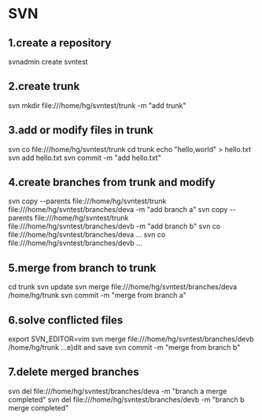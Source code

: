 # SVN

## 1.create a repository
svnadmin create svntest

## 2.create trunk
svn mkdir file:///home/hg/svntest/trunk -m "add trunk"

## 3.add or modify files in trunk
svn co file:///home/hg/svntest/trunk
cd trunk
echo "hello,world" > hello.txt
svn add hello.txt
svn commit -m "add hello.txt"

## 4.create branches from trunk and modify
svn copy --parents file:///home/hg/svntest/trunk file:///home/hg/svntest/branches/deva -m "add branch a"
svn copy --parents file:///home/hg/svntest/trunk file:///home/hg/svntest/branches/devb -m "add branch b"
svn co file:///home/hg/svntest/branches/deva
...
svn co file:///home/hg/svntest/branches/devb
...

## 5.merge from branch to trunk
cd trunk
svn update
svn merge file:///home/hg/svntest/branches/deva /home/hg/trunk
svn commit -m "merge from branch a"

## 6.solve conflicted files
export SVN_EDITOR=vim
svn merge file:///home/hg/svntest/branches/devb /home/hg/trunk
...e)dit and save
svn commit -m "merge from branch b"

## 7.delete merged branches
svn del file:///home/hg/svntest/branches/deva -m "branch a merge completed"
svn del file:///home/hg/svntest/branches/devb -m "branch b merge completed"
